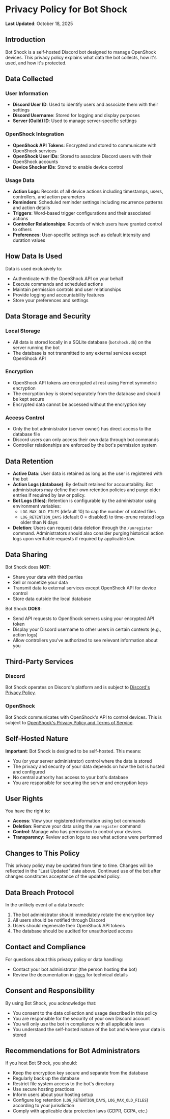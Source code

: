 # Privacy Policy for Bot Shock

**Last Updated**: October 18, 2025

## Introduction

Bot Shock is a self-hosted Discord bot designed to manage OpenShock devices. This privacy policy explains what data the bot collects, how it's used, and how it's protected.

## Data Collected

### User Information
- **Discord User ID**: Used to identify users and associate them with their settings
- **Discord Username**: Stored for logging and display purposes
- **Server (Guild) ID**: Used to manage server-specific settings

### OpenShock Integration
- **OpenShock API Tokens**: Encrypted and stored to communicate with OpenShock services
- **OpenShock User IDs**: Stored to associate Discord users with their OpenShock accounts
- **Device Shocker IDs**: Stored to enable device control

### Usage Data
- **Action Logs**: Records of all device actions including timestamps, users, controllers, and action parameters
- **Reminders**: Scheduled reminder settings including recurrence patterns and action details
- **Triggers**: Word-based trigger configurations and their associated actions
- **Controller Relationships**: Records of which users have granted control to others
- **Preferences**: User-specific settings such as default intensity and duration values

## How Data Is Used

Data is used exclusively to:
- Authenticate with the OpenShock API on your behalf
- Execute commands and scheduled actions
- Maintain permission controls and user relationships
- Provide logging and accountability features
- Store your preferences and settings

## Data Storage and Security

### Local Storage
- All data is stored locally in a SQLite database (`botshock.db`) on the server running the bot
- The database is not transmitted to any external services except OpenShock API

### Encryption
- OpenShock API tokens are encrypted at rest using Fernet symmetric encryption
- The encryption key is stored separately from the database and should be kept secure
- Encrypted data cannot be accessed without the encryption key

### Access Control
- Only the bot administrator (server owner) has direct access to the database file
- Discord users can only access their own data through bot commands
- Controller relationships are enforced by the bot's permission system

## Data Retention

- **Active Data**: User data is retained as long as the user is registered with the bot
- **Action Logs (database)**: By default retained for accountability. Bot administrators may define their own retention policies and purge older entries if required by law or policy.
- **Bot Logs (files)**: Retention is configurable by the administrator using environment variables:
  - `LOG_MAX_OLD_FILES` (default 10) to cap the number of rotated files
  - `LOG_RETENTION_DAYS` (default 0 = disabled) to time-prune rotated logs older than N days
- **Deletion**: Users can request data deletion through the `/unregister` command. Administrators should also consider purging historical action logs upon verifiable requests if required by applicable law.

## Data Sharing

Bot Shock does **NOT**:
- Share your data with third parties
- Sell or monetize your data
- Transmit data to external services except OpenShock API for device control
- Store data outside the local database

Bot Shock **DOES**:
- Send API requests to OpenShock servers using your encrypted API token
- Display your Discord username to other users in certain contexts (e.g., action logs)
- Allow controllers you've authorized to see relevant information about you

## Third-Party Services

### Discord
Bot Shock operates on Discord's platform and is subject to [Discord's Privacy Policy](https://discord.com/privacy).

### OpenShock
Bot Shock communicates with OpenShock's API to control devices. This is subject to [OpenShock's Privacy Policy and Terms of Service](https://openshock.app/).

## Self-Hosted Nature

**Important**: Bot Shock is designed to be self-hosted. This means:
- You (or your server administrator) control where the data is stored
- The privacy and security of your data depends on how the bot is hosted and configured
- No central authority has access to your bot's database
- You are responsible for securing the server and encryption keys

## User Rights

You have the right to:
- **Access**: View your registered information using bot commands
- **Deletion**: Remove your data using the `/unregister` command
- **Control**: Manage who has permission to control your devices
- **Transparency**: Review action logs to see what actions were performed

## Changes to This Policy

This privacy policy may be updated from time to time. Changes will be reflected in the "Last Updated" date above. Continued use of the bot after changes constitutes acceptance of the updated policy.

## Data Breach Protocol

In the unlikely event of a data breach:
1. The bot administrator should immediately rotate the encryption key
2. All users should be notified through Discord
3. Users should regenerate their OpenShock API tokens
4. The database should be audited for unauthorized access

## Contact and Compliance

For questions about this privacy policy or data handling:
- Contact your bot administrator (the person hosting the bot)
- Review the documentation in [docs](/docs) for technical details

## Consent and Responsibility

By using Bot Shock, you acknowledge that:
- You consent to the data collection and usage described in this policy
- You are responsible for the security of your own Discord account
- You will only use the bot in compliance with all applicable laws
- You understand the self-hosted nature of the bot and where your data is stored

## Recommendations for Bot Administrators

If you host Bot Shock, you should:
- Keep the encryption key secure and separate from the database
- Regularly back up the database
- Restrict file system access to the bot's directory
- Use secure hosting practices
- Inform users about your hosting setup
- Configure log retention (`LOG_RETENTION_DAYS`, `LOG_MAX_OLD_FILES`) according to your jurisdiction
- Comply with applicable data protection laws (GDPR, CCPA, etc.)
